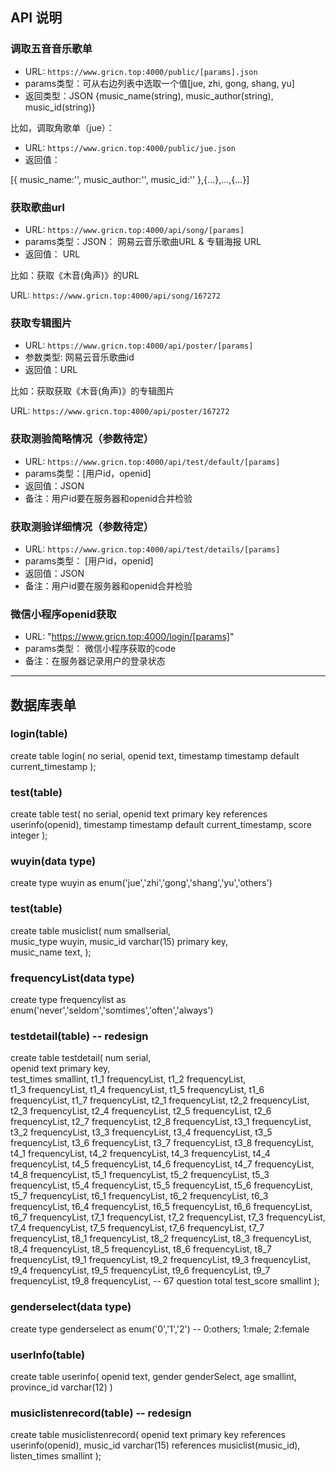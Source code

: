 ## API 说明

### 调取五音音乐歌单

- URL: `https://www.gricn.top:4000/public/[params].json`
- params类型：可从右边列表中选取一个值[jue, zhi, gong, shang, yu]
- 返回类型：JSON {music_name(string), music_author(string), music_id(string)}

比如，调取角歌单（jue）：

- URL: `https://www.gricn.top:4000/public/jue.json`
- 返回值：

[{
    music_name:'',
    music_author:'',
    music_id:''
},{...},...,{...}]

### 获取歌曲url

- URL: `https://www.gricn.top:4000/api/song/[params]`
- params类型：JSON：  网易云音乐歌曲URL & 专辑海报 URL
- 返回值： URL

比如：获取《木音(角声)》的URL

URL: `https://www.gricn.top:4000/api/song/167272`

### 获取专辑图片

- URL: `https://www.gricn.top:4000/api/poster/[params]`
- 参数类型: 网易云音乐歌曲id
- 返回值：URL

比如：获取获取《木音(角声)》的专辑图片

URL: `https://www.gricn.top:4000/api/poster/167272`

### 获取测验简略情况（参数待定）

- URL: `https://www.gricn.top:4000/api/test/default/[params]`
- params类型：[用户id，openid]
- 返回值：JSON
- 备注：用户id要在服务器和openid合并检验

### 获取测验详细情况（参数待定）

- URL: `https://www.gricn.top:4000/api/test/details/[params]`
- params类型： [用户id，openid]
- 返回值：JSON
- 备注：用户id要在服务器和openid合并检验

### 微信小程序openid获取

- URL: "https://www.gricn.top:4000/login/[params]"
- params类型： 微信小程序获取的code
- 备注：在服务器记录用户的登录状态

----

## 数据库表单

### login(table)
 create table login(
     no serial,
     openid text,
     timestamp timestamp default current_timestamp
 );

### test(table)
 create table test(
     no serial,
     openid text primary key references userinfo(openid),
     timestamp timestamp default current_timestamp,
     score integer
 );


### wuyin(data type)
create type wuyin as enum('jue','zhi','gong','shang','yu','others')

### test(table)
create table musiclist(
	num				smallserial,		 
	music_type		wuyin,
	music_id		varchar(15)			primary key,			
	music_name		text,
);

### frequencyList(data type)
create type frequencylist as enum('never','seldom','somtimes','often','always')

### testdetail(table)  -- redesign
create table testdetail(
	num				serial,			
	openid    		text				primary key,			
	test_times		smallint,
	t1_1				frequencyList,
	t1_2				frequencyList,			
	t1_3				frequencyList,
	t1_4				frequencyList,
	t1_5				frequencyList,
	t1_6				frequencyList,
	t1_7				frequencyList,
	t2_1				frequencyList,
	t2_2				frequencyList,
	t2_3				frequencyList,
	t2_4				frequencyList,
	t2_5				frequencyList,
	t2_6				frequencyList,
	t2_7				frequencyList,
	t2_8				frequencyList,
	t3_1				frequencyList,
	t3_2				frequencyList,
	t3_3				frequencyList,
	t3_4				frequencyList,
	t3_5				frequencyList,
	t3_6				frequencyList,
	t3_7				frequencyList,
	t3_8				frequencyList,
	t4_1				frequencyList,
	t4_2				frequencyList,
	t4_3				frequencyList,
	t4_4				frequencyList,
	t4_5				frequencyList,
	t4_6				frequencyList,
	t4_7				frequencyList,
	t4_8				frequencyList,
	t5_1				frequencyList,
	t5_2				frequencyList,
	t5_3				frequencyList,
	t5_4				frequencyList,
	t5_5				frequencyList,
	t5_6				frequencyList,
	t5_7				frequencyList,
	t6_1				frequencyList,
	t6_2				frequencyList,
	t6_3				frequencyList,
	t6_4				frequencyList,
	t6_5				frequencyList,
	t6_6				frequencyList,
	t6_7				frequencyList,
	t7_1				frequencyList,
	t7_2				frequencyList,
	t7_3				frequencyList,
	t7_4				frequencyList,
	t7_5				frequencyList,
	t7_6				frequencyList,
	t7_7				frequencyList,
	t8_1				frequencyList,
	t8_2				frequencyList,
	t8_3				frequencyList,
	t8_4				frequencyList,
	t8_5				frequencyList,
	t8_6				frequencyList,
	t8_7				frequencyList,
	t9_1				frequencyList,
	t9_2				frequencyList,
	t9_3				frequencyList,
	t9_4				frequencyList,
	t9_5				frequencyList,
	t9_6				frequencyList,
	t9_7				frequencyList,
	t9_8				frequencyList,
	-- 67 question total
	test_score		smallint
);

### genderselect(data type)
create type genderselect as enum('0','1','2')  -- 0:others; 1:male; 2:female

### userInfo(table)
create table userinfo(
	openid    		text,
	gender			genderSelect,
	age				smallint,
	province_id		varchar(12)
)

### musiclistenrecord(table)  -- redesign
create table musiclistenrecord(
	openid    		text				primary key	references userinfo(openid),
	music_id		varchar(15) 		references musiclist(music_id),
	listen_times	smallint
);


